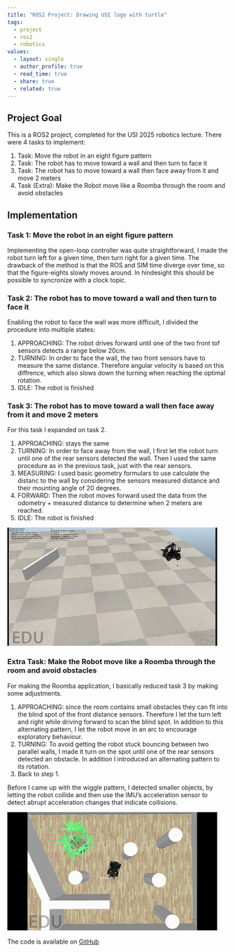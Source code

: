```yaml
---
title: "ROS2 Project: Drawing USI logo with turtle"
tags:
  - project
  - ros2
  - robotics
values:
  - layout: single
  - author_profile: true
  - read_time: true
  - share: true
  - related: true
---
```


## Project Goal
This is a ROS2 project, completed for the USI 2025 robotics lecture. There were 4 tasks to implement:
1. Task: Move the robot in an eight figure pattern
2. Task: The robot has to move toward a wall and then turn to face it
3. Task: The robot has to move toward a wall then face away from it and move 2 meters
4. Task (Extra): Make the Robot move like a Roomba through the room and avoid obstacles

## Implementation
### Task 1: Move the robot in an eight figure pattern
Implementing the open-loop controller was quite straightforward, I made the robot turn left for a given time, then turn right for a given time. The drawback of the method is that the ROS and SIM time diverge over time, so that the figure-eights slowly moves around. In hindesight this should be possible to syncronize with a clock topic.

### Task 2: The robot has to move toward a wall and then turn to face it
Enabling the robot to face the wall was more difficult, I divided the procedure into multiple states: 
1. APPROACHING: The robot drives forward until one of the two front tof sensors detects a range below 20cm. 
2. TURNING: In order to face the wall, the two front sensors have to measure the same distance. Therefore angular velocity is based on this diffrence, which also slows down the turning when reaching the optimal rotation.
3. IDLE: The robot is finished


### Task 3: The robot has to move toward a wall then face away from it and move 2 meters
For this task I expanded on task 2.
1. APPROACHING: stays the same
2. TURNING: In order to face away from the wall, I first let the robot turn until one of the rear sensors detected the wall. Then I used the same procedure as in the previous task, just with the rear sensors.
3. MEASURING: I used basic geometry formulars to use calculate the distanc to the wall by considering the sensors measured distance and their mounting angle of 20 degrees.
4. FORWARD: Then the robot moves forward used the data from the odometry + measured distance to determine when 2 meters are reached.
3. IDLE: The robot is finished

![Wall Avoidance](/assets/gifs/Wall_Avoidance.GIF)

### Extra Task: Make the Robot move like a Roomba through the room and avoid obstacles
For making the Roomba application, I basically reduced task 3 by making some adjustments.
1. APPROACHING: since the room contains small obstacles they can fit into the blind spot of the front distance sensors. Therefore I let the turn left and right while driving forward to scan the blind spot. In addition to this alternating pattern, I let the robot move in an arc to encourage exploratory behaviour.
2. TURNING: To avoid getting the robot stuck bouncing between two parallel walls, I made it turn on the spot until one of the rear sensors detected an obstacle. In addition I introduced an alternating pattern to its rotation.
3. Back to step 1.

Before I came up with the wiggle pattern, I detected smaller objects, by letting the robot collide and then use the IMU’s acceleration sensor to detect abrupt acceleration changes that indicate collisions.

![Robo Roomba](/assets/gifs/Robo_Roomba.GIF)

The code is available on [GitHub](https://github.com/s6limall/robo_roomba)